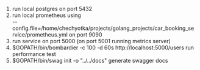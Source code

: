 1) run local postgres on port 5432
2) run local prometheus using  
 --config.file=/home/chechyotka/projects/golang_projects/car_booking_service/prometheus.yml on port 9090
3) run service on port 5000 (on port 5001 running metrics server) 
4) $GOPATH/bin/bombardier -c 100 -d 60s http://localhost:5000/users  run performance test
5) $GOPATH/bin/swag init -o "../../docs" generate swagger docs 